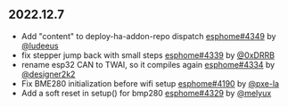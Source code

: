 ## 2022.12.7

- Add "content" to deploy-ha-addon-repo dispatch [esphome#4349](https://github.com/esphome/esphome/pull/4349) by [@ludeeus](https://github.com/ludeeus)
- fix stepper jump back with small steps [esphome#4339](https://github.com/esphome/esphome/pull/4339) by [@0xDRRB](https://github.com/0xDRRB)
- rename esp32 CAN to TWAI, so it compiles again [esphome#4334](https://github.com/esphome/esphome/pull/4334) by [@designer2k2](https://github.com/designer2k2)
- Fix BME280 initialization before wifi setup [esphome#4190](https://github.com/esphome/esphome/pull/4190) by [@pxe-la](https://github.com/pxe-la)
- Add a soft reset in setup() for bmp280 [esphome#4329](https://github.com/esphome/esphome/pull/4329) by [@melyux](https://github.com/melyux)

